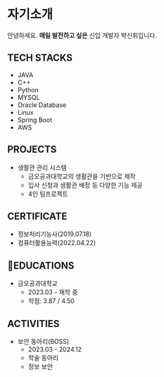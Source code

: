 # 자기소개
안녕하세요. __매일 발전하고 싶은__ 신입 개발자 박신휘입니다.

## TECH STACKS
- JAVA
- C++
- Python
- MYSQL
- Oracle Database
- Linux
- Spring Boot
- AWS

## PROJECTS
- 생활관 관리 시스템
  - 금오공과대학교의 생활관을 기반으로 제작
  - 입사 신청과 생활관 배정 등 다양한 기능 제공
  - 4인 팀프로젝트

## CERTIFICATE
- 정보처리기능사(2019.07.18)
- 컴퓨터활용능력(2022.04.22)

## :school:EDUCATIONS
- 금오공과대학교
  - 2023.03 - 재학 중
  - 학점: 3.87 / 4.50

## ACTIVITIES
- 보안 동아리(BOSS)
  - 2023.03 - 2024.12
  - 학술 동아리
  - 정보 보안
